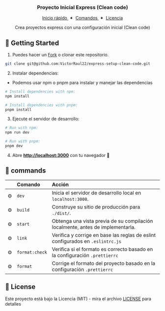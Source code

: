 <div align="center">
  <h3>
  Proyecto Inicial Express (Clean code)
  </h3>
  <div align="center">
      <a href="#-getting-started">
          Inicio rápido
      </a>
      <span>&nbsp;✦&nbsp;</span>
      <a href="#-commands">
          Comandos
      </a>
      <span>&nbsp;✦&nbsp;</span>
      <a href="#-license">
          Licencia
      </a>   
  </div>
<p>Crea proyectos express con una configuración inicial (Clean code)</p>
</div>

## 🚀 Getting Started

1. Puedes hacer un
   [Fork](https://github.com/VictorRaul22/express-setup-mvc/fork) o clonar
   este repositorio.

```bash
git clone git@github.com:VictorRaul22/express-setup-clean-code.git
```

2. Instalar dependencias:

- Podemos usar npm o pnpm para instalar y manejar las dependencias

```bash
# Install dependencies with npm:
npm install

# Install dependencies with pnpm:
pnpm install
```

3. Ejecute el servidor de desarrollo:

```bash
# Run with npm:
npm run dev

# Run with pnpm:
pnpm dev
```

4. Abre [**http://localhost:3000**](http://localhost:3000/) con tu
   navegador 🚀

## 🧞 commands

|     | Comando        | Acción                                                                         |
| :-- | :------------- | :----------------------------------------------------------------------------- |
| ⚙️  | `dev`          | Inicia el servidor de desarrollo local en `localhost:3000`.                    |
| ⚙️  | `build`        | Construye su sitio de producción para `./dist/`.                               |
| ⚙️  | `start`        | Obtenga una vista previa de su compilación localmente, antes de implementarla. |
| ⚙️  | `link`         | Verifica y corrige en base las reglas de eslint configurados en `.eslintrc.js` |
| ⚙️  | `format:check` | Verifica si el formato es correcto basado en la configuración `.prettierrc`    |
| ⚙️  | `format`       | Corrige el formato del proyecto basado en la configuración `.prettierrc`       |

## 🔑 License

Este proyecto está bajo la Licencia (MIT) - mira el archivo
[LICENSE](LICENSE) para detalles
